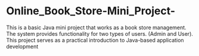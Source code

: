 # Online_Book_Store-Mini_Project-
This is a basic Java mini project that works as a book store management. The system provides functionality for two types of users. (Admin and User). This project serves as a practical introduction to Java-based application development 
